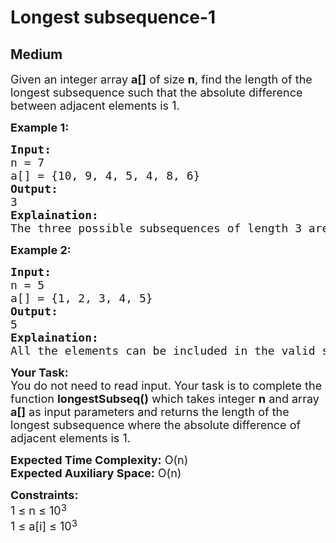 # Longest subsequence-1
## Medium
<div class="problems_problem_content__Xm_eO"><p><span style="font-size: 18px;">Given an integer array <strong>a[]</strong> of size <strong>n</strong>, find the length of the longest subsequence such that the absolute difference between adjacent elements is 1.</span></p>
<p><strong><span style="font-size: 18px;">Example 1:</span></strong></p>
<pre><span style="font-size: 18px;"><strong>Input:</strong><br>n = 7
a[] = {10, 9, 4, 5, 4, 8, 6}
<strong>Output:</strong> <br>3
<strong>Explaination:</strong> <br>The three possible subsequences of length 3 are {10, 9, 8}, {4, 5, 4}, and {4, 5, 6}, where adjacent elements have a absolute difference of 1. No valid subsequence of greater length could be formed.</span></pre>
<p><strong><span style="font-size: 18px;">Example 2:</span></strong></p>
<pre><span style="font-size: 18px;"><strong>Input:</strong> <br>n = 5
a[] = {1, 2, 3, 4, 5}
<strong>Output:</strong> <br>5
<strong>Explaination:</strong> <br>All the elements can be included in the valid subsequence.</span></pre>
<p><span style="font-size: 18px;"><strong>Your Task:</strong><br>You do not need to read input. Your task is to complete the function <strong>longestSubseq()</strong> which takes integer <strong>n</strong> and array <strong>a[]</strong> as input parameters and returns the length of the longest subsequence where the absolute difference of adjacent elements is 1.<br></span></p>
<p><span style="font-size: 18px;"><strong>Expected Time Complexity:</strong> O(n)<br><strong>Expected Auxiliary Space:</strong> O(n)<br></span></p>
<p><span style="font-size: 18px;"><strong>Constraints:</strong><br>1 ≤ n ≤ 10</span><sup><span style="font-size: 14.999999046325684px;">3</span></sup><br><span style="font-size: 18px;">1 ≤ a[i] ≤ 10</span><sup><span style="font-size: 14.999999046325684px;">3</span></sup></p></div>